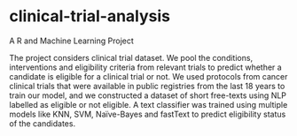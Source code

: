 # clinical-trial-analysis
A R and Machine Learning Project

The project considers clinical trial dataset. We pool the conditions, interventions and eligibility criteria from relevant trials to predict whether a candidate is eligible for a clinical trial or not. We used protocols from cancer clinical trials that were available in public registries from the last 18 years to train our model, and we constructed a dataset of short free-texts using NLP labelled as eligible or not eligible. A text classifier was trained using multiple models like KNN, SVM, Naïve-Bayes and fastText to predict eligibility status of the candidates. 
